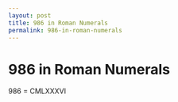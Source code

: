 ```yaml
---
layout: post
title: 986 in Roman Numerals
permalink: 986-in-roman-numerals
---
```


# 986 in Roman Numerals

986 = CMLXXXVI
